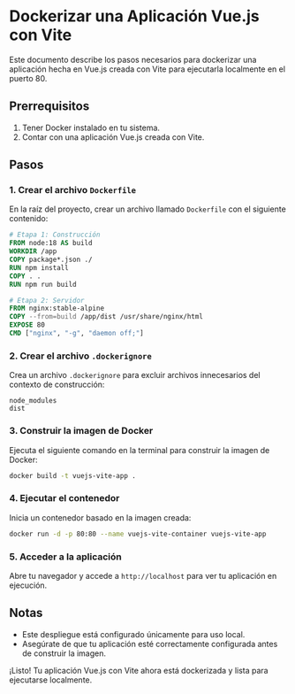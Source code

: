 # Dockerizar una Aplicación Vue.js con Vite

Este documento describe los pasos necesarios para dockerizar una aplicación hecha en Vue.js creada con Vite para ejecutarla localmente en el puerto 80.

## Prerrequisitos

1. Tener Docker instalado en tu sistema.
2. Contar con una aplicación Vue.js creada con Vite.

## Pasos

### 1. Crear el archivo `Dockerfile`

En la raíz del proyecto, crear un archivo llamado `Dockerfile` con el siguiente contenido:

```dockerfile
# Etapa 1: Construcción
FROM node:18 AS build
WORKDIR /app
COPY package*.json ./ 
RUN npm install
COPY . . 
RUN npm run build

# Etapa 2: Servidor
FROM nginx:stable-alpine
COPY --from=build /app/dist /usr/share/nginx/html
EXPOSE 80
CMD ["nginx", "-g", "daemon off;"]
```

### 2. Crear el archivo `.dockerignore`

Crea un archivo `.dockerignore` para excluir archivos innecesarios del contexto de construcción:

```
node_modules
dist
```

### 3. Construir la imagen de Docker

Ejecuta el siguiente comando en la terminal para construir la imagen de Docker:

```bash
docker build -t vuejs-vite-app .
```

### 4. Ejecutar el contenedor

Inicia un contenedor basado en la imagen creada:

```bash
docker run -d -p 80:80 --name vuejs-vite-container vuejs-vite-app
```

### 5. Acceder a la aplicación

Abre tu navegador y accede a `http://localhost` para ver tu aplicación en ejecución.

## Notas

- Este despliegue está configurado únicamente para uso local.
- Asegúrate de que tu aplicación esté correctamente configurada antes de construir la imagen.

¡Listo! Tu aplicación Vue.js con Vite ahora está dockerizada y lista para ejecutarse localmente.